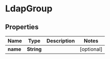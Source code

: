 # LdapGroup

## Properties
Name | Type | Description | Notes
------------ | ------------- | ------------- | -------------
**name** | **String** |  |  [optional]
